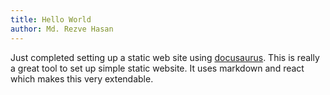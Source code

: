 ```yaml
---
title: Hello World
author: Md. Rezve Hasan
---
```


Just completed setting up a static web site using [docusaurus](https://docusaurus.io/en/). This is really a great tool to set up simple static website. It uses markdown and react which makes this very extendable.

<!--truncate-->